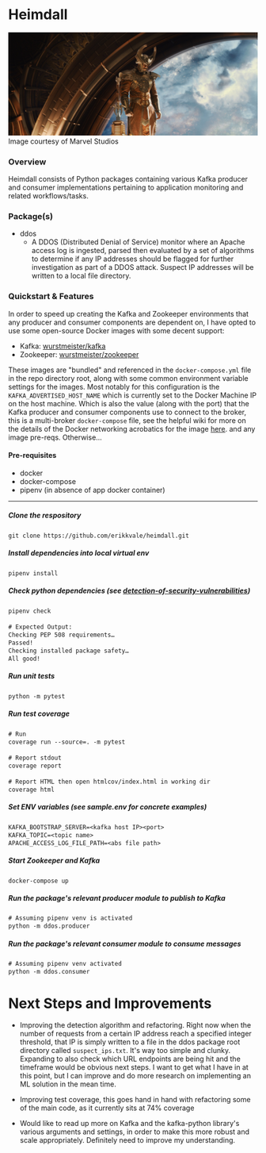 # Heimdall
![alt text](static/Heimdall.jpg)
Image courtesy of Marvel Studios

### Overview
Heimdall consists of Python packages containing various Kafka producer and consumer implementations
pertaining to application monitoring and related workflows/tasks.

### Package(s)
* ddos
  * A DDOS (Distributed Denial of Service) monitor where an Apache access log is ingested, parsed then
    evaluated by a set of algorithms to determine if any IP addresses should be flagged for further
    investigation as part of a DDOS attack. Suspect IP addresses will be written to a local file directory.
    
### Quickstart & Features
In order to speed up creating the Kafka and Zookeeper environments that any producer and consumer components are 
dependent on, I have opted to use some open-source Docker images with some decent support:

- Kafka: [wurstmeister/kafka](https://hub.docker.com/r/wurstmeister/kafka/)
- Zookeeper: [wurstmeister/zookeeper](https://hub.docker.com/r/wurstmeister/zookeeper)

These images are "bundled" and referenced in the `docker-compose.yml` file in the repo directory root, along
with some common environment variable settings for the images. Most notably for this configuration is the `KAFKA_ADVERTISED_HOST_NAME`
which is currently set to the Docker Machine IP on the host machine. Which is also the value (along with the port)
that the Kafka producer and consumer components use to connect to the broker, this is a multi-broker `docker-compose` file, see 
the helpful wiki for more on the details of the Docker networking acrobatics for the image [here](https://github.com/wurstmeister/kafka-docker/wiki/Connectivity).
and any image pre-reqs. Otherwise...

#### Pre-requisites
- docker
- docker-compose
- pipenv (in absence of app docker container)
__________________________________________________
##### Clone the respository
```
git clone https://github.com/erikkvale/heimdall.git
```
##### Install dependencies into local virtual env
```
pipenv install
```

##### Check python dependencies (see [detection-of-security-vulnerabilities](https://pipenv.kennethreitz.org/en/latest/advanced/#detection-of-security-vulnerabilities))
```
pipenv check

# Expected Output:
Checking PEP 508 requirements…
Passed!
Checking installed package safety…
All good!
```

##### Run unit tests
```
python -m pytest
```

##### Run test coverage
```
# Run 
coverage run --source=. -m pytest

# Report stdout
coverage report

# Report HTML then open htmlcov/index.html in working dir
coverage html
```

##### Set ENV variables (see sample.env for concrete examples)
```
KAFKA_BOOTSTRAP_SERVER=<kafka host IP><port>
KAFKA_TOPIC=<topic name>
APACHE_ACCESS_LOG_FILE_PATH=<abs file path>
```

##### Start Zookeeper and Kafka
```
docker-compose up
```

##### Run the package's relevant producer module to publish to Kafka
```
# Assuming pipenv venv is activated
python -m ddos.producer
```
##### Run the package's relevant consumer module to consume messages
```
# Assuming pipenv venv activated
python -m ddos.consumer
```

# Next Steps and Improvements
- Improving the detection algorithm and refactoring. Right now when the number of requests from a certain
IP address reach a specified integer threshold, that IP is simply written to a file in the ddos package root directory called
`suspect_ips.txt`. It's way too simple and clunky. Expanding to also check which URL endpoints are being hit and the
timeframe would be obvious next steps. I want to get what I have in at this point, but I can improve and do more research on implementing
an ML solution in the mean time.

- Improving test coverage, this goes hand in hand with refactoring some of the main code, as it currently sits at 74% coverage

- Would like to read up more on Kafka and the kafka-python library's various arguments and settings, in order
to make this more robust and scale appropriately. Definitely need to improve my understanding.